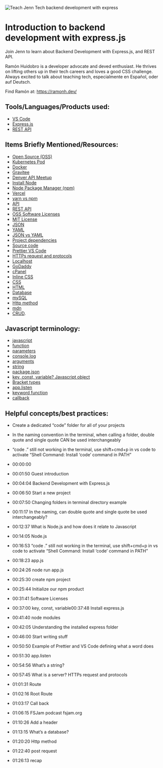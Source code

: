![Teach Jenn Tech backend development with express](https://user-images.githubusercontent.com/77285384/208787167-384cef36-cad7-4ea0-bbf7-463a7ae253e5.png)


# Introduction to backend development with express.js

Join Jenn to learn about Backend Development with Express.js, and REST API. 

Ramón Huidobro is a developer advocate and deved enthusiast. He thrives on lifting others up in their tech careers and loves a good CSS challenge. Always excited to talk about teaching tech, especialmente en Español, oder auf Deutsch.

Find Ramón at: https://ramonh.dev/

## Tools/Languages/Products used:
- [VS Code](https://code.visualstudio.com/)
- [Express.js](https://expressjs.com/)
- [REST API](https://www.redhat.com/en/topics/api/what-is-a-rest-api)

## Items Briefly Mentioned/Resources:
- [Open Source (OSS)](https://opensource.com/resources/what-open-source)
- [Kubernetes Pod](https://kubernetes.io/docs/concepts/workloads/pods/)
- [Docker](https://www.docker.com/)
- [Gravitee](https://www.gravitee.io/)
- [Denver API Meetup](https://www.meetup.com/denver-apis-meetup-group/)
- [Install Node](https://nodejs.org/en/download/)
- [Node Package Manager (npm)](https://www.npmjs.com/)
- [Vercel](https://vercel.com/)
- [yarn vs npm](https://www.knowledgehut.com/blog/web-development/yarn-vs-npm)
- [API](https://en.wikipedia.org/wiki/API)
- [REST API](https://www.techtarget.com/searchapparchitecture/definition/RESTful-API)
- [OSS Software Licenses](https://opensource.org/licenses)
- [MIT License](https://opensource.org/licenses/MIT)
- [JSON](https://www.w3schools.com/whatis/whatis_json.asp)
- [YAML](https://www.cloudbees.com/blog/yaml-tutorial-everything-you-need-get-started)
- [JSON vs YAML](https://builtin.com/software-engineering-perspectives/yaml-vs-json)
- [Project dependencies](https://blog.bitsrc.io/everything-you-ever-wanted-to-know-but-were-afraid-to-ask-about-javascript-dependencies-175220f0dcfb)
- [Source code](https://www.washington.edu/research/glossary/source-code-and-object-code/)
- [Prettier VS Code](https://marketplace.visualstudio.com/items?itemName=esbenp.prettier-vscode)
- [HTTPs request and protocols](https://developer.mozilla.org/en-US/docs/Web/HTTP/Overview)
- [Localhost](https://whatismyipaddress.com/localhost)
- [GoDaddy](https://themeisle.com/blog/what-is-godaddy/)
- [cPanel](https://cpanel.net/)
- [Inline CSS](https://www.w3schools.com/html/html_css.asp)
- [CSS](https://developer.mozilla.org/en-US/docs/Learn/CSS/First_steps/What_is_CSS)
- [HTML](https://www.hostinger.com/tutorials/what-is-html)
- [Database](https://www.techtarget.com/searchdatamanagement/definition/database)
- [mySQL](https://dev.mysql.com/doc/refman/5.7/en/what-is-mysql.html)
- [Http method](https://doc.oroinc.com/api/http-methods/#:~:text=The%20primary%20or%20most%20commonly,they%20are%20utilized%20less%20frequently)
- [mdn](https://developer.mozilla.org/en-US/)
- [CRUD](https://www.freecodecamp.org/news/learn-crud-operations-in-javascript-by-building-todo-app/#:~:text=CRUD%20is%20a%20type%20of,update%20tasks%2C%20or%20delete%20tasks).

## Javascript terminology:
- [javascript](https://developer.mozilla.org/en-US/docs/Web/JavaScript)
- [function](https://developer.mozilla.org/en-US/docs/Web/JavaScript/Guide/Functions)
- [parameters](https://developer.mozilla.org/en-US/docs/Web/JavaScript/Reference/Functions/Default_parameters)
- [console.log](https://developer.mozilla.org/en-US/docs/Web/API/console/log)
- [arguments](https://developer.mozilla.org/en-US/docs/Web/JavaScript/Reference/Functions/arguments)
- [string](https://developer.mozilla.org/en-US/docs/Web/JavaScript/Reference/Global_Objects/String)
- [package.json](https://docs.npmjs.com/cli/v9/configuring-npm/package-json)
- [key, const, variable? Javascript object](https://www.w3schools.com/js/js_objects.asp)
- [Bracket types](https://www.servicenowelite.com/blog/2013/12/9/javascript-brackets)
- [app.listen](https://www.geeksforgeeks.org/express-js-app-listen-function/)
- [keyword function](https://docs.progress.com/bundle/abl-reference/page/KEYWORD-function.html)
- [callback](https://nodejs.org/en/knowledge/getting-started/control-flow/what-are-callbacks/)

## Helpful concepts/best practices:

- Create a dedicated “code” folder for all of your projects
- In the naming convention in the terminal, when calling a folder, double quote and single quote CAN be used interchangeably
- “code .” still not working in the  terminal, use shift+cmd+p in vs code to activate “Shell Command: Install ‘code’ command in PATH”

- 00:00:00
- 00:01:50 Guest introduction 
- 00:04:04 Backend Development with Express.js
- 00:06:50 Start a new project
- 00:07:50 Changing folders in terminal directory example
- 00:11:17 In the naming, can double quote and single quote be used interchangeably?
- 00:12:37 What is Node.js and how does it relate to Javascript
- 00:14:05 Node.js
- 00:16:53 “code .” still not working in the terminal, use shift+cmd+p in vs code to activate “Shell Command: Install ‘code’ command in PATH”
- 00:18:23 app.js
- 00:24:26 node run app.js
- 00:25:30 create npm project
- 00:25:44 Initialize our npm product
- 00:31:41 Software Licenses
- 00:37:00 key, const, variable00:37:48 Install express.js
- 00:41:40 node modules
- 00:42:05 Understanding the installed express folder
- 00:46:00 Start writing stuff 
- 00:50:50 Example of Prettier and VS Code defining what a word does
- 00:51:30 app.listen
- 00:54:56 What’s a string? 
- 00:57:45 What is a server? HTTPs request and protocols 
- 01:01:31 Route
- 01:02:16 Root Route
- 01:03:17 Call back
- 01:06:15 FSJam podcast fsjam.org
- 01:10:26 Add a header
- 01:13:15 What’s a database?
- 01:20:20 Http method
- 01:22:40 post request
- 01:26:13 recap
